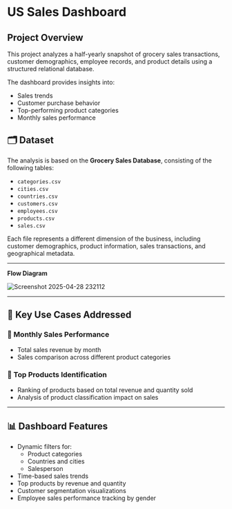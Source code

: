 # US Sales Dashboard

## Project Overview
This project analyzes a half-yearly snapshot of grocery sales transactions, customer demographics, employee records, and product details using a structured relational database.

The dashboard provides insights into:
- Sales trends
- Customer purchase behavior
- Top-performing product categories
- Monthly sales performance

## 🗂️ Dataset
The analysis is based on the **Grocery Sales Database**, consisting of the following tables:

- `categories.csv`
- `cities.csv`
- `countries.csv`
- `customers.csv`
- `employees.csv`
- `products.csv`
- `sales.csv`

Each file represents a different dimension of the business, including customer demographics, product information, sales transactions, and geographical metadata.

---
**Flow Diagram**

![Screenshot 2025-04-28 232112](https://github.com/user-attachments/assets/87545549-ff66-46f3-b9c0-dd7e760b8daf)

---

## 🎯 Key Use Cases Addressed

### 📅 Monthly Sales Performance
- Total sales revenue by month
- Sales comparison across different product categories

### 🥇 Top Products Identification
- Ranking of products based on total revenue and quantity sold
- Analysis of product classification impact on sales

---

## 📊 Dashboard Features
- Dynamic filters for:
  - Product categories
  - Countries and cities
  - Salesperson
- Time-based sales trends
- Top products by revenue and quantity
- Customer segmentation visualizations
- Employee sales performance tracking by gender
